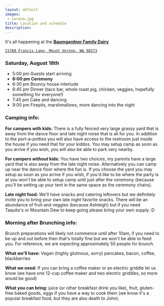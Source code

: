 ```yaml
---
layout: default
images: 
 - corona.jpg
title: Location and schedule
description:
---
```


It's all happening at the **[Baumgardner Family Dairy](https://goo.gl/maps/ZwSE8vCwEVJ2)**

[`21760 Francis Lane, Mount Vernon, WA 98273`](https://goo.gl/maps/dcrm1AZudLK2)

### Saturday, August 18th
- 5:00 pm Guests start arriving
- **6:00 pm Ceremony**
- 6:30 pm Bouncy house interlude
- 6:45 pm Dinner (taco bar, whole roast pig, chicken, veggies, hopefully something for everyone!)
- 7:45 pm Cake and dancing
- 9:00 pm Firepits, marshmallows, more dancing into the night

### Camping info:
**For campers with kids:** There is a fully fenced very large grassy yard that is away from the dance floor and late night noise that is all for you. In addition to the port-a-potties you will also have access to the restroom just inside the house if you need that for your kiddos. You may setup camp as soon as you arrive if you wish, you will also be able to park very nearby.

**For campers *without* kids:** You have two choices, my parents have a large yard that is also away from the late night noise. Alternatively you can camp up near the dance floor where the fun is. If you choose the yard you may setup as soon as you arrive if you wish, if you'd like to be where the party is at you won't be able to setup camp until just after the ceremony (because you'll be setting up your tent in the same space as the ceremony chairs). 

**Late night food:** We'll have snacks and catering leftovers but we definitely invite you to bring your own late night favorite snacks. There will be an abundance of fruit and veggies (because Ashleigh) but if you need Taquito's or Mountain Dew to keep going please bring your own supply :D

### Morning after Brunching info:
Brunch preparations will likely not commence until after 10am, if you need to be up and out before then that's totally fine but we won't be able to feed you. For reference, we are expecting approximately 50 people for brunch.

**What we'll have:** Vegan (highly glutinous, sorry) pancakes, bacon, coffee, blackberries

**What we need:** If you can bring a coffee maker or an electric griddle let us know (we have one 12-cup coffee maker and two electric griddles, so more would be good)

**What you can bring:** juice (or other breakfast drink you like), fruit, gluten-free baked goods, eggs if you have a way to cook them (we know it's a popular breakfast food, but they are also death to John).
